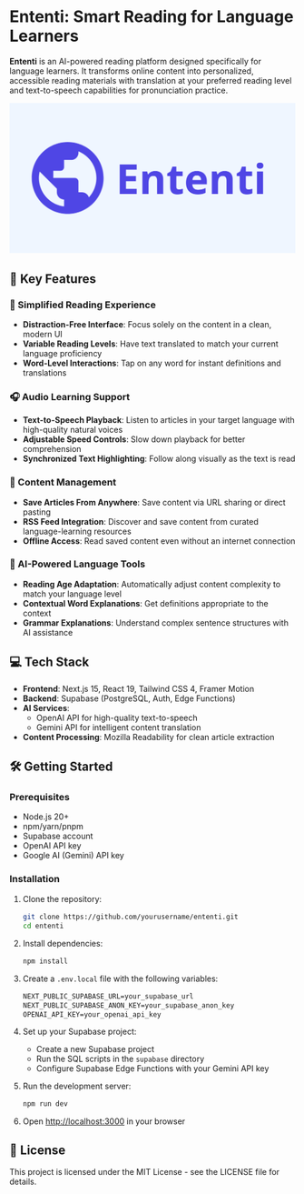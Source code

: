 # Ententi: Smart Reading for Language Learners

**Ententi** is an AI-powered reading platform designed specifically for language learners. It transforms online content into personalized, accessible reading materials with translation at your preferred reading level and text-to-speech capabilities for pronunciation practice.

![Ententi Screenshot](public/og_image.png)

## 🚀 Key Features

### 📖 Simplified Reading Experience
- **Distraction-Free Interface**: Focus solely on the content in a clean, modern UI
- **Variable Reading Levels**: Have text translated to match your current language proficiency
- **Word-Level Interactions**: Tap on any word for instant definitions and translations

### 🎧 Audio Learning Support
- **Text-to-Speech Playback**: Listen to articles in your target language with high-quality natural voices
- **Adjustable Speed Controls**: Slow down playback for better comprehension
- **Synchronized Text Highlighting**: Follow along visually as the text is read

### 📱 Content Management
- **Save Articles From Anywhere**: Save content via URL sharing or direct pasting
- **RSS Feed Integration**: Discover and save content from curated language-learning resources
- **Offline Access**: Read saved content even without an internet connection

### 🧠 AI-Powered Language Tools
- **Reading Age Adaptation**: Automatically adjust content complexity to match your language level
- **Contextual Word Explanations**: Get definitions appropriate to the context
- **Grammar Explanations**: Understand complex sentence structures with AI assistance

## 💻 Tech Stack

- **Frontend**: Next.js 15, React 19, Tailwind CSS 4, Framer Motion
- **Backend**: Supabase (PostgreSQL, Auth, Edge Functions)
- **AI Services**: 
  - OpenAI API for high-quality text-to-speech
  - Gemini API for intelligent content translation
- **Content Processing**: Mozilla Readability for clean article extraction

## 🛠 Getting Started

### Prerequisites
- Node.js 20+
- npm/yarn/pnpm
- Supabase account
- OpenAI API key
- Google AI (Gemini) API key

### Installation

1. Clone the repository:
   ```bash
   git clone https://github.com/yourusername/ententi.git
   cd ententi
   ```

2. Install dependencies:
   ```bash
   npm install
   ```

3. Create a `.env.local` file with the following variables:
   ```
   NEXT_PUBLIC_SUPABASE_URL=your_supabase_url
   NEXT_PUBLIC_SUPABASE_ANON_KEY=your_supabase_anon_key
   OPENAI_API_KEY=your_openai_api_key
   ```

4. Set up your Supabase project:
   - Create a new Supabase project
   - Run the SQL scripts in the `supabase` directory
   - Configure Supabase Edge Functions with your Gemini API key

5. Run the development server:
   ```bash
   npm run dev
   ```

6. Open [http://localhost:3000](http://localhost:3000) in your browser

## 📄 License

This project is licensed under the MIT License - see the LICENSE file for details.

